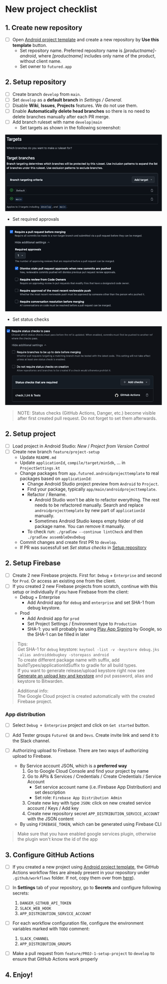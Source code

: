# New project checklist

## 1. Create new repository

- [ ] Open [Android project template](https://github.com/futuredapp/android-project-template-compose) and create a new repository by **Use this template** button.
    - Set repository name. Preferred repository name is *[productname]-android*, where *[productname]* includes only name of the product, without client name.
    - Set owner to `futured.app`

## 2. Setup repository

- [ ] Create branch `develop` from `main`.
- [ ] Set `develop` as a **default branch** in *Settings  / General*.
- [ ] Disable **Wiki**, **Issues**, **Projects** features. We do not use them.
- [ ] Enable **Automatically delete head branches** so there is no need to delete branches manually after each PR merge.
- [ ] Add branch ruleset with name `develop|main`
    - Set targets as shown in the following screenshot:

![GitHub target branches](../general/attachments/GitHub_target_branches.png)

- Set required approvals

![GitHub target branches](../general/attachments/GitHub_required_approvals.png)

- Set status checks

![GitHub target branches](attachments/GitHub_status_checks.png)

> NOTE: Status checks (GitHub Actions, Danger, etc.) become visible after first created pull request. Do not forget to set them afterwards.

## 2. Setup project

- [ ] Load project in Android Studio: *New* / *Project from Version Control*
- [ ] Create new branch `feature/project-setup`
    - Update `README.md`
    - Update `applicationId`, `compile/target/minSdk`, ... in `ProjectSettings.kt`
    - Change packages from `app.futured.androidprojecttemplate` to real packages based on `applicationId`:
        - Change Android Studio project preview from `Android` to `Project`.
        - Find your package, typically `app/main/androidprojecttemplate`.
        - Refactor / Rename.
            - Android Studio won't be able to refactor everything. The rest needs to be refactored manually. Search and replace `androidprojecttemplate` by new part of `applicationId` manually.
            - Sometimes Android Studio keeps empty folder of old package name. You can remove it manually.
        - To check run: `./gradlew --continue lintCheck` and then `./gradlew assembleDevDebug`
    - Commit changes and create first PR to `develop`.
    - If PR was sucessfull set *Set status checks* in [Setup repository](https://github.com/futuredapp/Engineering-Handbook/edit/main/android/new-project.md#2-setup-repository)


## 2. Setup Firebase

- [ ] Create 2 new Firebase projects. First for: `Debug` + `Enterprise` and second for `Prod`. Or access an existing one from the client.
- [ ] If you created 2 new Firebase projects from scratch, continue with this setup or individually if you have Firebase from the client:
    - Debug + Enterprise
        - Add Android app for `debug` and `enterprise` and set SHA-1 from debug keystore.
    - Prod
        - Add Android app for `prod`
        - Set Project Settings / Environment type to `Production`
        - SHA-1: you will probably be using [Play App Signing](https://support.google.com/googleplay/android-developer/answer/9842756?hl=en) by Google, so the SHA-1 can be filled in later

> Tips:  
> Get SHA-1 for `debug` keystore: `keytool -list -v -keystore debug.jks -alias androiddebugkey -storepass android`  
> To create different package name with suffix, add buildTypes/applicationIdSuffix to gradle for all build types.  
> If you want to generate release/upload keystore right now see [Generate an upload key and keystore](https://developer.android.com/studio/publish/app-signing#generate-key) and put password, alias and keystore to Bitwarden.

> Additional info:  
> The Google Cloud project is created automatically with the created Firebase project.


### App distribution

- [ ] Select `Debug + Enterprise` project and click on `Get started` button.

- [ ] Add Tester groups `Futured QA` and `Devs`. Create invite link and send it to the Slack channel.

- [ ] Authorizing upload to Firebase. There are two ways of authorizing upload to Firebase.
    - By Service account JSON, which is a **preferred way**
        1. Go to Google Cloud Console and find your project by name
        2. Go to APIs & Services / Credentials / Create Credentials / Service Account
            - Set service account name (i.e.:Firebase App Distribution) and set description
            - Set role: `Firebase App Distribution Admin`
        3. Create new key with type `JSON`: click on new created service account / Keys / Add key
        4. Create new repository secret `APP_DISTRIBUTION_SERVICE_ACCOUNT` with the JSON content
    - By using `FIREBASE_TOKEN`, which can be generated using Firebase CLI

> Make sure that you have enabled google services plugin, otherwise the plugin won't know the id of the app

## 3. Configure GitHub Actions

- [ ] If you created a new project using [Android project template](https://github.com/futuredapp/android-project-template-compose), the GitHub Actions workflow files are already present in your repository under `.github/workflows` folder. If not, copy them over from [here](https://github.com/futuredapp/android-project-template-compose/tree/main/.github/workflows)).
- [ ] In **Settings** tab of your repository, go to **Secrets** and configure following secrets:
    1. `DANGER_GITHUB_API_TOKEN`
    2. `SLACK_WEB_HOOK`
    3. `APP_DISTRIBUTION_SERVICE_ACCOUNT`

- [ ] For each workflow configuration file, configure the environment variables marked with `TODO` comment:
    1. `SLACK_CHANNEL`
    2. `APP_DISTRIBUTION_GROUPS`

- [ ] Make a pull request from `feature/PROJ-1-setup-project` to `develop` to ensure that GitHub Actions work properly

## 4. Enjoy!
